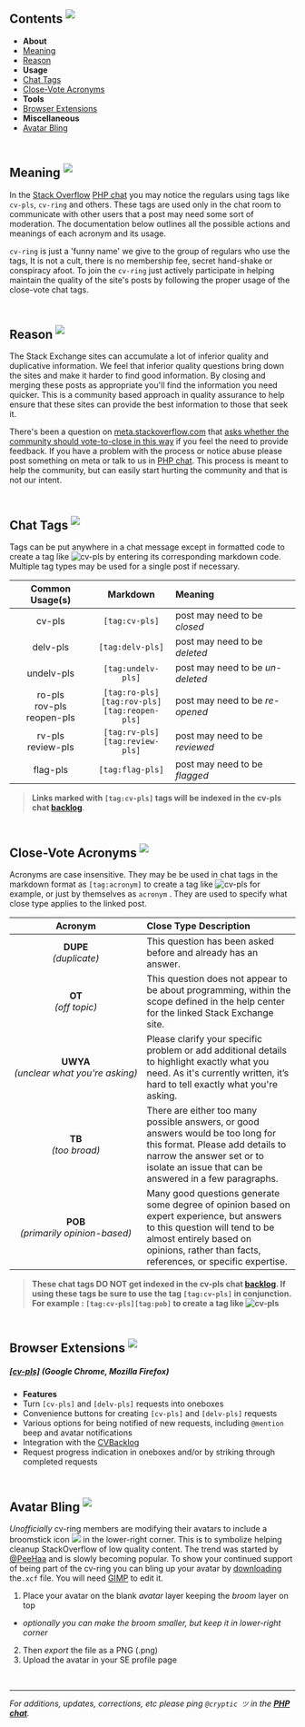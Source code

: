Contents <sup><a title='Documentation' href='#cv-pls-documentation' name='cv-pls-documentation'><img src='http://i.stack.imgur.com/ezLZa.png'></a></sup>
---

- **About**
 - [Meaning](#cv-pls-meaning)
 - [Reason](#cv-pls-reason)
- **Usage**
 - [Chat Tags](#chat-tags)
 - [Close-Vote Acronyms](#close-vote-acronyms)
- **Tools**
 - [Browser Extensions](#browser-extensions)
- **Miscellaneous**
 - [Avatar Bling](#avatar-bling)

<br>Meaning <sup><a title='What Does It Mean?' href='#cv-pls-meaning' name='cv-pls-meaning'><img src='http://i.stack.imgur.com/ezLZa.png'></a></sup>
---

In the [Stack Overflow](http://www.stackoverflow.com/) [PHP chat](http://chat.stackoverflow.com/rooms/11/php) you may notice the regulars using tags like `cv-pls`, `cv-ring` and others. These tags are used only in the chat room to communicate with other users that a post may need some sort of moderation. The documentation below outlines all the possible actions and meanings of each acronym and its usage.

`cv-ring` is just a 'funny name' we give to the group of regulars who use the tags, It is not a cult, there is no membership fee, secret hand-shake or conspiracy afoot. To join the `cv-ring` just actively participate in helping maintain the quality of the site's posts by following the proper usage of the close-vote chat tags.

<br>Reason <sup><a title='Why Is It Done?' href='#cv-pls-reason' name='cv-pls-reason'><img src='http://i.stack.imgur.com/ezLZa.png'></a></sup>
---

The Stack Exchange sites can accumulate a lot of inferior quality and duplicative information. We feel that inferior quality questions bring down the sites and make it harder to find good information. By closing and merging these posts as appropriate you'll find the information you need quicker. This is a community based approach in quality assurance to help ensure that these sites can provide the best information to those that seek it.

There's been a question on [meta.stackoverflow.com](http://meta.stackoverflow.com/) that [asks whether the community should vote-to-close in this way](http://meta.stackoverflow.com/questions/120275/is-asking-others-for-a-close-vote-appropriate) if you feel the need to provide feedback. If you have a problem with the process or notice abuse please post something on meta or talk to us in [PHP chat](http://chat.stackoverflow.com/rooms/11/php). This process is meant to help the community, but can easily start hurting the community and that is not our intent.

<br>Chat Tags <sup><a title='Chat Tags' href='#chat-tags' name='chat-tags'><img src='http://i.stack.imgur.com/ezLZa.png'></a></sup>
---

Tags can be put anywhere in a chat message except in formatted code to create a tag like ![cv-pls](http://i.stack.imgur.com/7NIIN.png) by entering its corresponding markdown code. Multiple tag types may be used for a single post if  necessary.

| Common Usage(s) |  Markdown  | Meaning |
| :---: | :---: | :--- |
| cv-pls | `[tag:cv-pls]` | post may need to be *closed* |
| delv-pls | `[tag:delv-pls]` | post may need to be *deleted* |
| undelv-pls | `[tag:undelv-pls]` | post may need to be *un-deleted* |
| ro-pls<br>rov-pls<br>reopen-pls | `[tag:ro-pls]`<br>`[tag:rov-pls]`<br>`[tag:reopen-pls]` | post may need to be *re-opened* |
| rv-pls<br>review-pls | `[tag:rv-pls]`<br>`[tag:review-pls]` | post may need to be *reviewed* |
| flag-pls | `[tag:flag-pls]` | post may need to be *flagged* |

> **Links marked with  `[tag:cv-pls]` tags will be indexed in the cv-pls chat  [backlog](http://cv-pls.com/backlog?chatroom)**.

<br>Close-Vote Acronyms <sup><a title='Close-Vote Acronyms' href='#close-vote-acronyms' name='close-vote-acronyms'><img src='http://i.stack.imgur.com/ezLZa.png'></a></sup>
---

Acronyms are case insensitive. They may be be used in chat tags in the markdown format as `[tag:acronym]` to create a tag like ![cv-pls](http://i.stack.imgur.com/5UZkA.png) for example, or just by themselves as `acronym` . They are used to specify what close type applies to the  linked post.

| Acronym | Close Type Description |
| :---: | :--- |
| **DUPE**<br>*(duplicate)* | This question has been asked before and already has an answer. |
| **OT**<br>*(off topic)* | This question does not appear to be about programming, within the scope defined in the help center for the linked Stack Exchange site. |
| **UWYA**<br>*(unclear&nbsp;what&nbsp;you're&nbsp;asking)* | Please clarify your specific problem or add additional details to highlight exactly what you need. As it's currently written, it’s hard to tell exactly what you're asking. |
| **TB**<br>*(too&nbsp;broad)* |There are either too many possible answers, or good answers would be too long for this format. Please add details to narrow the answer set or to isolate an issue that can be answered in a few paragraphs. |
| **POB**<br>*(primarily&nbsp;opinion-based)* | Many good questions generate some degree of opinion based on expert experience, but answers to this question will tend to be almost entirely based on opinions, rather than facts, references, or specific expertise. |

> **These chat tags DO NOT get indexed in the cv-pls chat [backlog](http://cv-pls.com/backlog?chatroom). If using these tags be sure to use the tag `[tag:cv-pls]` in conjunction. For example : `[tag:cv-pls][tag:pob]` to create a tag like ![cv-pls](http://i.stack.imgur.com/FDgWC.png)**

<br>Browser Extensions <sup><a title='Browser Extensions' href='#browser-extensions' name='browser-extensions'><img src='http://i.stack.imgur.com/ezLZa.png'></a></sup>
---

##### [**[cv-pls]**](https://cv-pls.pieterhordijk.com/) *(Google Chrome, Mozilla Firefox)*
 - **Features**
- Turn `[cv-pls]` and `[delv-pls]` requests into oneboxes
- Convenience buttons for creating `[cv-pls]` and `[delv-pls]` requests
- Various options for being notified of new requests, including `@mention` beep and avatar notifications
- Integration with the [CVBacklog](https://github.com/PHP-Chat/CVBacklog)
- Request progress indication in oneboxes and/or by striking through completed requests

<br>Avatar Bling <sup><a title='Avatar Bling' href='#avatar-bling' name='avatar-bling'><img src='http://i.stack.imgur.com/ezLZa.png'></a></sup>
---

*Unofficially* cv-ring members are modifying their avatars to include a broomstick icon ![](http://i.stack.imgur.com/b7V9o.png) in the lower-right corner. This is to symbolize helping cleanup StackOverflow of low quality content. The trend was started by [@PeeHaa](http://stackoverflow.com/users/508666/peehaa) and is slowly becoming popular. To show your continued support of being part of the cv-ring you can bling up your avatar by  [downloading](http://cv-pls.com/assets/download/broom.xcf) the`.xcf` file. You will need  [GIMP](http://www.gimp.org/) to edit it.

1. Place your avatar on the blank *avatar* layer keeping the *broom* layer on top 
 - *optionally you can make the broom smaller, but keep it in lower-right corner*
2. Then *export* the file as a PNG (.png)
3. Upload the avatar in your SE profile page

<br><hr>*For additions, updates, corrections, etc  please ping `@cryptic ツ` in the [**PHP chat**](http://chat.stackoverflow.com/rooms/11/php).*
